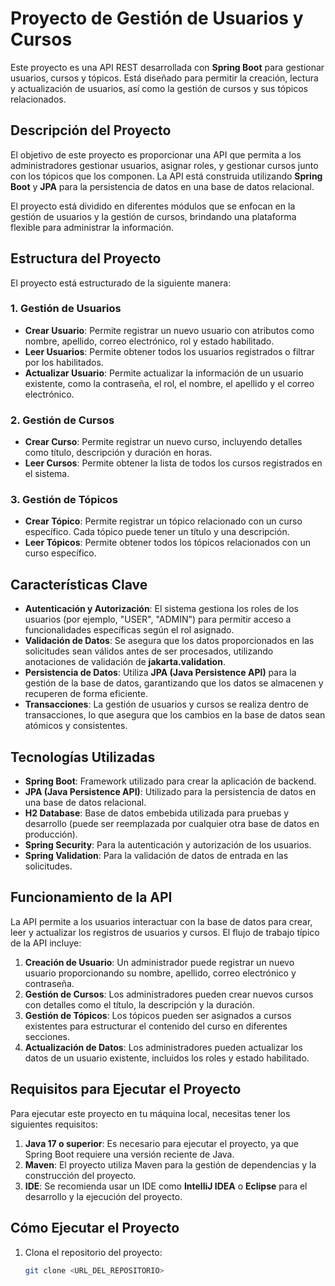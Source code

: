 # Proyecto de Gestión de Usuarios y Cursos

Este proyecto es una API REST desarrollada con **Spring Boot** para gestionar usuarios, cursos y tópicos. Está diseñado para permitir la creación, lectura y actualización de usuarios, así como la gestión de cursos y sus tópicos relacionados.

## Descripción del Proyecto

El objetivo de este proyecto es proporcionar una API que permita a los administradores gestionar usuarios, asignar roles, y gestionar cursos junto con los tópicos que los componen. La API está construida utilizando **Spring Boot** y **JPA** para la persistencia de datos en una base de datos relacional.

El proyecto está dividido en diferentes módulos que se enfocan en la gestión de usuarios y la gestión de cursos, brindando una plataforma flexible para administrar la información.

## Estructura del Proyecto

El proyecto está estructurado de la siguiente manera:

### 1. **Gestión de Usuarios**
   - **Crear Usuario**: Permite registrar un nuevo usuario con atributos como nombre, apellido, correo electrónico, rol y estado habilitado.
   - **Leer Usuarios**: Permite obtener todos los usuarios registrados o filtrar por los habilitados.
   - **Actualizar Usuario**: Permite actualizar la información de un usuario existente, como la contraseña, el rol, el nombre, el apellido y el correo electrónico.

### 2. **Gestión de Cursos**
   - **Crear Curso**: Permite registrar un nuevo curso, incluyendo detalles como título, descripción y duración en horas.
   - **Leer Cursos**: Permite obtener la lista de todos los cursos registrados en el sistema.
   
### 3. **Gestión de Tópicos**
   - **Crear Tópico**: Permite registrar un tópico relacionado con un curso específico. Cada tópico puede tener un título y una descripción.
   - **Leer Tópicos**: Permite obtener todos los tópicos relacionados con un curso específico.

## Características Clave

- **Autenticación y Autorización**: El sistema gestiona los roles de los usuarios (por ejemplo, "USER", "ADMIN") para permitir acceso a funcionalidades específicas según el rol asignado.
- **Validación de Datos**: Se asegura que los datos proporcionados en las solicitudes sean válidos antes de ser procesados, utilizando anotaciones de validación de **jakarta.validation**.
- **Persistencia de Datos**: Utiliza **JPA (Java Persistence API)** para la gestión de la base de datos, garantizando que los datos se almacenen y recuperen de forma eficiente.
- **Transacciones**: La gestión de usuarios y cursos se realiza dentro de transacciones, lo que asegura que los cambios en la base de datos sean atómicos y consistentes.

## Tecnologías Utilizadas

- **Spring Boot**: Framework utilizado para crear la aplicación de backend.
- **JPA (Java Persistence API)**: Utilizado para la persistencia de datos en una base de datos relacional.
- **H2 Database**: Base de datos embebida utilizada para pruebas y desarrollo (puede ser reemplazada por cualquier otra base de datos en producción).
- **Spring Security**: Para la autenticación y autorización de los usuarios.
- **Spring Validation**: Para la validación de datos de entrada en las solicitudes.

## Funcionamiento de la API

La API permite a los usuarios interactuar con la base de datos para crear, leer y actualizar los registros de usuarios y cursos. El flujo de trabajo típico de la API incluye:

1. **Creación de Usuario**: Un administrador puede registrar un nuevo usuario proporcionando su nombre, apellido, correo electrónico y contraseña.
2. **Gestión de Cursos**: Los administradores pueden crear nuevos cursos con detalles como el título, la descripción y la duración.
3. **Gestión de Tópicos**: Los tópicos pueden ser asignados a cursos existentes para estructurar el contenido del curso en diferentes secciones.
4. **Actualización de Datos**: Los administradores pueden actualizar los datos de un usuario existente, incluidos los roles y estado habilitado.

## Requisitos para Ejecutar el Proyecto

Para ejecutar este proyecto en tu máquina local, necesitas tener los siguientes requisitos:

1. **Java 17 o superior**: Es necesario para ejecutar el proyecto, ya que Spring Boot requiere una versión reciente de Java.
2. **Maven**: El proyecto utiliza Maven para la gestión de dependencias y la construcción del proyecto.
3. **IDE**: Se recomienda usar un IDE como **IntelliJ IDEA** o **Eclipse** para el desarrollo y la ejecución del proyecto.

## Cómo Ejecutar el Proyecto

1. Clona el repositorio del proyecto:
   ```bash
   git clone <URL_DEL_REPOSITORIO>


